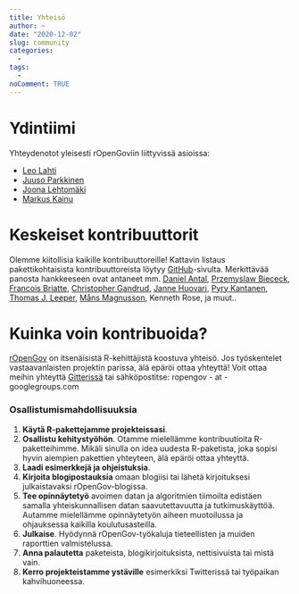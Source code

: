 ```yaml
---
title: Yhteisö
author: ~
date: "2020-12-02"
slug: community
categories:
  -
tags:
  -  
noComment: TRUE
---
```


# Ydintiimi

Yhteydenotot yleisesti rOpenGoviin liittyvissä asioissa:

- [Leo Lahti](http://www.iki.fi/Leo.Lahti)
- [Juuso Parkkinen](http://ouzor.github.io/)
- [Joona Lehtomäki](https://github.com/jlehtoma)
- [Markus Kainu](https://github.com/muuankarski)

# Keskeiset kontribuuttorit

Olemme kiitollisia kaikille kontribuuttoreille! Kattavin listaus pakettikohtaisista kontribuuttoreista löytyy [GitHub](http://github.com/ropengov)-sivulta. Merkittävää panosta hankkeeseen ovat antaneet mm. [Daniel Antal](https://github.com/antaldaniel), [Przemyslaw Biececk](https://github.com/pbiecek), [Francois Briatte](https://github.com/briatte), [Christopher Gandrud](https://github.com/christophergandrud), [Janne Huovari](https://github.com/jhuovari), [Pyry Kantanen](https://github.com/pitkant), [Thomas J. Leeper](https://github.com/mansmeg), [Måns Magnusson](https://github.com/mansmeg), Kenneth Rose, ja muut..


# Kuinka voin kontribuoida?

[rOpenGov](http://ropengov.github.io) on itsenäisistä R-kehittäjistä koostuva yhteisö. Jos työskentelet vastaavanlaisten projektin parissa, älä epäröi ottaa yhteyttä! Voit ottaa meihin yhteyttä [Gitterissä](https://gitter.im/rOpenGov/home) tai sähköpostitse: ropengov - at - googlegroups.com


### Osallistumismahdollisuuksia

1. **Käytä R-pakettejamme projekteissasi**.
2. **Osallistu kehitystyöhön**. Otamme mielellämme kontribuutioita R-paketteihimme. Mikäli sinulla on idea uudesta R-paketista, joka sopisi hyvin aiempien pakettien yhteyteen, älä epäröi ottaa yhteyttä.
3. **Laadi esimerkkejä ja ohjeistuksia**. 
4. **Kirjoita blogipostauksia** omaan blogiisi tai lähetä kirjoituksesi julkaistavaksi rOpenGov-blogissa.
5. **Tee opinnäytetyö** avoimen datan ja algoritmien tiimoilta edistäen samalla yhteiskunnallisen datan saavutettavuutta ja tutkimuskäyttöä. Autamme mielellämme opinnäytetyön aiheen muotoilussa ja ohjauksessa kaikilla koulutusasteilla.
6. **Julkaise**. Hyödynnä rOpenGov-työkaluja tieteellisten ja muiden raporttien valmistelussa.
7. **Anna palautetta** paketeista, blogikirjoituksista, nettisivuista tai mistä vain.
8. **Kerro projekteistamme ystäville** esimerkiksi Twitterissä tai työpaikan kahvihuoneessa.

